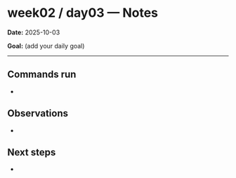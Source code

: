 ﻿# week02 / day03 — Notes

**Date:** 2025-10-03

**Goal:** (add your daily goal)

---
## Commands run
- 

## Observations
- 

## Next steps
- 

